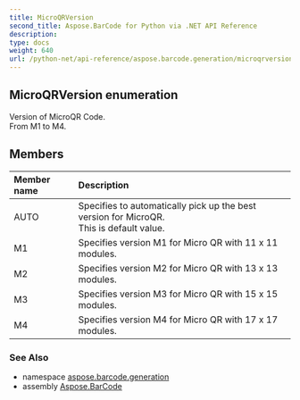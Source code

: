 ```yaml
---
title: MicroQRVersion
second_title: Aspose.BarCode for Python via .NET API Reference
description: 
type: docs
weight: 640
url: /python-net/api-reference/aspose.barcode.generation/microqrversion/
---
```


## MicroQRVersion enumeration

Version of MicroQR Code.<br/>            From M1 to M4.

## Members
| Member name | Description |
| :- | :- |
|AUTO|Specifies to automatically pick up the best version for MicroQR.<br/>            This is default value.|
|M1|Specifies version M1 for Micro QR with 11 x 11 modules.|
|M2|Specifies version M2 for Micro QR with 13 x 13 modules.|
|M3|Specifies version M3 for Micro QR with 15 x 15 modules.|
|M4|Specifies version M4 for Micro QR with 17 x 17 modules.|

### See Also

* namespace [aspose.barcode.generation](/barcode/python-net/api-reference/aspose.barcode.generation/)
* assembly [Aspose.BarCode](/barcode/python-net/api-reference/)

